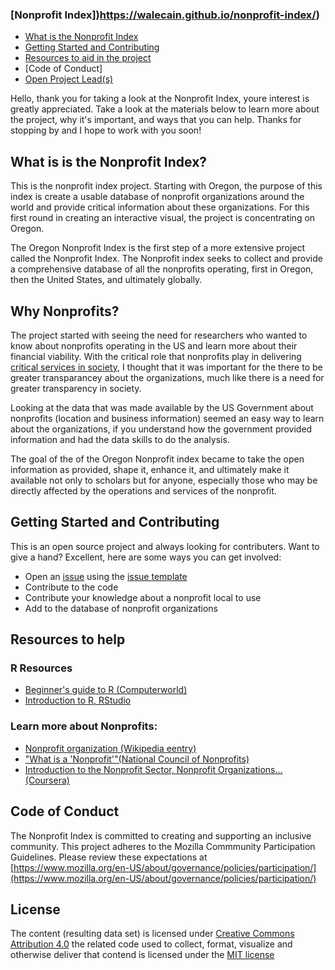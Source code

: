 ### [Nonprofit Index])https://walecain.github.io/nonprofit-index/)

- [What is the Nonprofit Index]() 
- [Getting Started and Contributing]()
- [Resources to aid in the project]()
- [Code of Conduct]
- [Open Project Lead(s)]()

Hello, thank you for taking a look at the Nonprofit Index, youre interest is greatly appreciated.  Take a look at the materials below to learn more about the project, why it's important, and ways that you can help.  Thanks for stopping by and I hope to work with you soon!


## What is is the Nonprofit Index?

This is the nonprofit index project. Starting with Oregon, the purpose of this index is create a usable database of nonprofit organizations around the world and provide critical information about these organizations.  For this first round in creating an interactive visual, the project is concentrating on Oregon.  

The Oregon Nonprofit Index is the first step of a more extensive project called the Nonprofit Index. The Nonprofit index seeks to collect and provide a comprehensive database of all the nonprofits operating, first in Oregon, then the United States, and ultimately globally.

## Why Nonprofits?

The project started with seeing the need for researchers who wanted to know about nonprofits operating in the US and learn more about their financial viability. With the critical role that nonprofits play in delivering [critical services in society](https://www.aspeninstitute.org/blog-posts/a-strong-nonprofit-sector-is-key-to-thriving-communities/), I thought that it was important for the there to be greater transparancey about the organizations, much like there is a need for greater transparency in society.  

Looking at the data that was made available by the US Government about nonprofits (location and business information) seemed an easy way to learn about the organizations, if you understand how the government provided information and had the data skills to do the analysis.

The goal of the of the Oregon Nonprofit index became to take the open information as provided, shape it, enhance it, and ultimately make it available not only to scholars but for anyone, especially those who may be directly affected by the operations and services of the nonprofit. 

## Getting Started and Contributing

This is an open source project and always looking for contributers.  Want to give a hand?  Excellent, here are some ways you can get involved:
- Open an [issue]() using the [issue template]()
- Contribute to the code
- Contribute your knowledge about a nonprofit local to use
- Add to the database of nonprofit organizations

## Resources to help

### R Resources

- [Beginner's guide to R (Computerworld)](https://www.google.com/search?q=Introduction+to+r&oq=Introduction+to+r&aqs=chrome..69i57j69i60l2j69i61j0l2.3441j0j4&sourceid=chrome&ie=UTF-8)
- [Introduction to R, RStudio](https://web.stanford.edu/class/stats101/intro/intro-lab01.html)
### Learn more about Nonprofits:
- [Nonprofit organization (Wikipedia eentry)](https://en.wikipedia.org/wiki/Nonprofit_organization)
- ["What is a 'Nonprofit'"(National Council of Nonprofits)](https://www.councilofnonprofits.org/what-is-a-nonprofit)
- [Introduction to the Nonprofit Sector, Nonprofit Organizations...(Coursera)](https://www.coursera.org/learn/nonprofit-organizations)

## Code of Conduct

The Nonprofit Index is committed to creating and supporting an inclusive community.  This project adheres to the Mozilla Commmunity Participation Guidelines.  Please review these expectations at [https://www.mozilla.org/en-US/about/governance/policies/participation/](https://www.mozilla.org/en-US/about/governance/policies/participation/)

## License

The content (resulting data set) is licensed under [Creative Commons Attribution 4.0](https://creativecommons.org/licenses/by/4.0/) the related code used to collect, format, visualize and otherwise deliver that contend is licensed under the [MIT license](https://opensource.org/licenses/mit-license.php)
